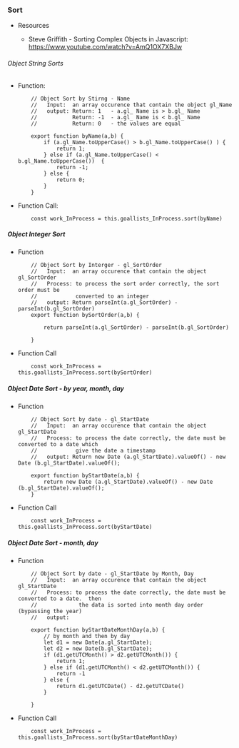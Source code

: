 ### Sort

-  Resources

    - Steve Griffith - Sorting Complex Objects in Javascript:  https://www.youtube.com/watch?v=AmQ1OX7XBJw

###### Object String Sorts


- Function:
    ```
        // Object Sort by Stirng - Name
        //   Input:  an array occurence that contain the object gl_Name
        //   output: Return: 1   - a.gl_ Name is > b.gl_ Name
        //           Return: -1  - a.gl_ Name is < b.gl_ Name
        //           Return: 0   - the values are equal

        export function byName(a,b) {
            if (a.gl_Name.toUpperCase() > b.gl_Name.toUpperCase() ) {
                return 1; 
            } else if (a.gl_Name.toUpperCase() < b.gl_Name.toUpperCase())  {
                return -1;
            } else {
                return 0;
            }
        }
    ```

- Function Call:
    ```
        const work_InProcess = this.goallists_InProcess.sort(byName)
    ```

##### Object Integer Sort

- Function
    ```
        // Object Sort by Interger - gl_SortOrder
        //   Input:  an array occurence that contain the object gl_SortOrder
        //   Process: to process the sort order correctly, the sort order must be 
        //            converted to an integer
        //   output: Return parseInt(a.gl_SortOrder) - parseInt(b.gl_SortOrder)
        export function bySortOrder(a,b) {

            return parseInt(a.gl_SortOrder) - parseInt(b.gl_SortOrder)

        }
    ```

- Function Call
    ```
        const work_InProcess = this.goallists_InProcess.sort(bySortOrder)
    ```


##### Object Date Sort - by year, month, day
- Function
    ```
        // Object Sort by date - gl_StartDate
        //   Input:  an array occurence that contain the object gl_StartDate
        //   Process: to process the date correctly, the date must be converted to a date which
        //            give the date a timestamp
        //   output: Return new Date (a.gl_StartDate).valueOf() - new Date (b.gl_StartDate).valueOf();

        export function byStartDate(a,b) {
            return new Date (a.gl_StartDate).valueOf() - new Date (b.gl_StartDate).valueOf();
        }

    ```
- Function Call
    ```
        const work_InProcess = this.goallists_InProcess.sort(byStartDate)
    ```    

##### Object Date Sort - month, day

- Function
    ```
        // Object Sort by date - gl_StartDate by Month, Day
        //   Input:  an array occurence that contain the object gl_StartDate
        //   Process: to process the date correctly, the date must be converted to a date.  then
        //             the data is sorted into month day order (bypassing the year)
        //   output: 

        export function byStartDateMonthDay(a,b) {
            // by month and then by day
            let d1 = new Date(a.gl_StartDate);
            let d2 = new Date(b.gl_StartDate);
            if (d1.getUTCMonth() > d2.getUTCMonth()) {
                return 1;
            } else if (d1.getUTCMonth() < d2.getUTCMonth()) {
                return -1
            } else {
                return d1.getUTCDate() - d2.getUTCDate()
            }

        }
    ```

- Function Call
    ```
        const work_InProcess = this.goallists_InProcess.sort(byStartDateMonthDay)
    ``` 
